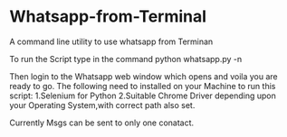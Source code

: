 # Whatsapp-from-Terminal

A command line utility to use whatsapp from Terminan

To run the Script type in the command 
 python whatsapp.py -n <name of contact or group> 

Then login to the Whatsapp web window which opens and voila you are ready to go.
The following need to installed on your Machine to run this script:
  1.Selenium for Python
  2.Suitable Chrome Driver depending upon your Operating System,with correct path also set.
  
Currently Msgs can be sent to only one conatact.
